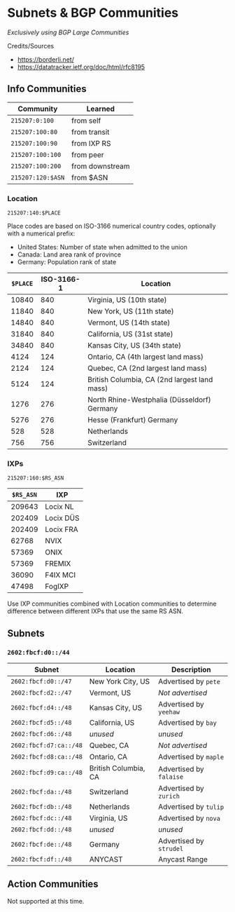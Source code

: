 # Subnets & BGP Communities

_Exclusively using BGP Large Communities_

Credits/Sources

- https://borderli.net/
- https://datatracker.ietf.org/doc/html/rfc8195

## Info Communities

| Community         | Learned         |
| ----------------- | --------------- |
| `215207:0:100`    | from self       |
| `215207:100:80`   | from transit    |
| `215207:100:90`   | from IXP RS     |
| `215207:100:100`  | from peer       |
| `215207:100:200`  | from downstream |
| `215207:120:$ASN` | from $ASN       |

### Location

`215207:140:$PLACE`

Place codes are based on ISO-3166 numerical country codes, optionally with a numerical prefix:

- United States: Number of state when admitted to the union
- Canada: Land area rank of province
- Germany: Population rank of state

| `$PLACE` | ISO-3166-1 | Location                                     |
| -------- | ---------- | -------------------------------------------- |
| 10840    | 840        | Virginia, US (10th state)                    |
| 11840    | 840        | New York, US (11th state)                    |
| 14840    | 840        | Vermont, US (14th state)                     |
| 31840    | 840        | California, US (31st state)                  |
| 34840    | 840        | Kansas City, US (34th state)                 |
| 4124     | 124        | Ontario, CA (4th largest land mass)          |
| 2124     | 124        | Quebec, CA (2nd largest land mass)           |
| 5124     | 124        | British Columbia, CA (2nd largest land mass) |
| 1276     | 276        | North Rhine-Westphalia (Düsseldorf) Germany  |
| 5276     | 276        | Hesse (Frankfurt) Germany                    |
| 528      | 528        | Netherlands                                  |
| 756      | 756        | Switzerland                                  |

### IXPs

`215207:160:$RS_ASN`

| `$RS_ASN` | IXP       |
| --------- | --------- |
| 209643    | Locix NL  |
| 202409    | Locix DÜS |
| 202409    | Locix FRA |
| 62768     | NVIX      |
| 57369     | ONIX      |
| 57369     | FREMIX    |
| 36090     | F4IX MCI  |
| 47498     | FogIXP    |

Use IXP communities combined with Location communities to determine difference between different IXPs that use the same RS ASN.

## Subnets

### `2602:fbcf:d0::/44`

| Subnet                 | Location             | Description             |
| ---------------------- | -------------------- | ----------------------- |
| `2602:fbcf:d0::/47`    | New York City, US    | Advertised by `pete`    |
| `2602:fbcf:d2::/47`    | Vermont, US          | _Not advertised_        |
| `2602:fbcf:d4::/48`    | Kansas City, US      | Advertised by `yeehaw`  |
| `2602:fbcf:d5::/48`    | California, US       | Advertised by `bay`     |
| `2602:fbcf:d6::/48`    | _unused_             | _unused_                |
| `2602:fbcf:d7:ca::/48` | Quebec, CA           | _Not advertised_        |
| `2602:fbcf:d8:ca::/48` | Ontario, CA          | Advertised by `maple`   |
| `2602:fbcf:d9:ca::/48` | British Columbia, CA | Advertised by `falaise` |
| `2602:fbcf:da::/48`    | Switzerland          | Advertised by `zurich`  |
| `2602:fbcf:db::/48`    | Netherlands          | Advertised by `tulip`   |
| `2602:fbcf:dc::/48`    | Virginia, US         | Advertised by `nova`    |
| `2602:fbcf:dd::/48`    | _unused_             | _unused_                |
| `2602:fbcf:de::/48`    | Germany              | Advertised by `strudel` |
| `2602:fbcf:df::/48`    | ANYCAST              | Anycast Range           |

## Action Communities

Not supported at this time.
